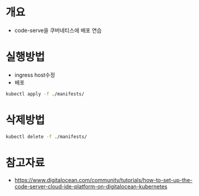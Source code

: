 # 개요
* code-serve을 쿠버네티스에 배포 연습

# 실행방법
* ingress host수정
* 배포
```sh
kubectl apply -f ./manifests/
```

# 삭제방법
```sh
kubectl delete -f ./manifests/
```

# 참고자료
* https://www.digitalocean.com/community/tutorials/how-to-set-up-the-code-server-cloud-ide-platform-on-digitalocean-kubernetes

